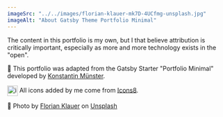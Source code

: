 ```yaml
---
imageSrc: "../../images/florian-klauer-mk7D-4UCfmg-unsplash.jpg"
imageAlt: "About Gatsby Theme Portfolio Minimal"
---
```


The content in this portfolio is my own, but I that believe attribution is critically important, especially as more and more technology exists in the "open".  

🔁 This portfolio was adapted from the Gatsby Starter "Portfolio Minimal" developed by <a href="https://github.com/konstantinmuenster/gatsby-starter-portfolio-minimal-theme" target="_blank" rel="nofollow noopener noreferrer" aria-label="External Link"><u>Konstantin Münster</u></a>.

<p><img width="24" height="24" style="vertical-align:middle" src="https://img.icons8.com/color-glass/48/icons8-logo.png" alt="icons8-logo"/> All icons added by me come from <a href="https://icons8.com" target="_blank" rel="nofollow noopener noreferrer" aria-label="External Link"><u>Icons8</u></a>.</p>

📸 Photo by <a href="https://unsplash.com/@florianklauer?utm_source=unsplash&utm_medium=referral&utm_content=creditCopyText">Florian Klauer</a> on <a href="https://unsplash.com/photos/mk7D-4UCfmg?utm_source=unsplash&utm_medium=referral&utm_content=creditCopyText">Unsplash</a>
  